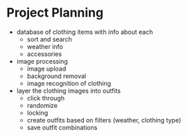 # Project Planning



- database of clothing items with info about each
  - sort and search
  - weather info
  - accessories
- image processing
  - image upload
  - background removal
  - image recognition of clothing
- layer the clothing images into outfits
  - click through
  - randomize
  - locking
  - create outfits based on filters (weather, clothing type)
  - save outfit combinations
  
